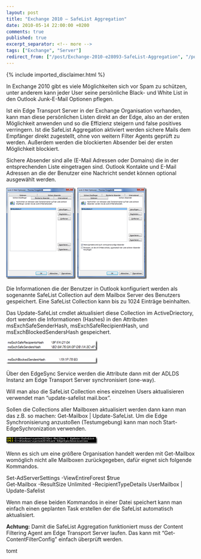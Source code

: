 ```yaml
---
layout: post
title: "Exchange 2010 – SafeList Aggregation"
date: 2010-05-14 22:00:00 +0200
comments: true
published: true
excerpt_separator: <!-- more -->
tags: ["Exchange", "Server"]
redirect_from: ["/post/Exchange-2010-e28093-SafeList-Aggregation", "/post/exchange-2010-e28093-safelist-aggregation"]
---
```

<!-- more -->
{% include imported_disclaimer.html %}
<p>In Exchange 2010 gibt es viele M&ouml;glichkeiten sich vor Spam zu sch&uuml;tzen, unter anderem kann jeder User seine pers&ouml;nliche Black- und White List in den Outlook Junk-E-Mail Optionen pflegen.</p>
<p>Ist ein Edge Transport Server in der Exchange Organisation vorhanden, kann man diese pers&ouml;nlichen Listen direkt an der Edge, also an der ersten M&ouml;glichkeit anwenden und so die Effizienz steigern und false positives verringern. Ist die SafeList Aggregation aktiviert werden sichere Mails dem Empf&auml;nger direkt zugestellt, ohne von weitern Filter Agents gepr&uuml;ft zu werden. Au&szlig;erdem werden die blockierten Absender bei der ersten M&ouml;glichkeit blockiert.</p>
<p>Sichere Absender sind alle (E-Mail Adressen oder Domains) die in der entsprechenden Liste eingetragen sind. Outlook Kontakte und E-Mail Adressen an die der Benutzer eine Nachricht sendet k&ouml;nnen optional ausgew&auml;hlt werden.</p>
<p><a href="/assets/image_122.png"><img style="border-bottom: 0px; border-left: 0px; display: inline; border-top: 0px; border-right: 0px" title="image" src="/assets/image_thumb_122.png" border="0" alt="image" width="186" height="244" /></a> <a href="/assets/image_123.png"><img style="border-bottom: 0px; border-left: 0px; display: inline; border-top: 0px; border-right: 0px" title="image" src="/assets/image_thumb_123.png" border="0" alt="image" width="186" height="244" /></a></p>
<p>Die Informationen die der Benutzer in Outlook konfiguriert werden als sogenannte SafeList Collection auf dem Mailbox Server des Benutzers gespeichert. Eine SafeList Collection kann bis zu 1024 Eintr&auml;ge beinhalten.</p>
<p>Das Update-SafeList cmdlet aktualisiert diese Collection im ActiveDriectory, dort werden die Informationen (Hashes) in den Attributen msExchSafeSenderHash, msExchSafeRecipientHash, und msExchBlockedSendersHash gespeichert.</p>
<p><a href="/assets/image_124.png"><img style="border-bottom: 0px; border-left: 0px; display: inline; border-top: 0px; border-right: 0px" title="image" src="/assets/image_thumb_124.png" border="0" alt="image" width="244" height="28" /></a></p>
<p><a href="/assets/image_125.png"><img style="border-bottom: 0px; border-left: 0px; display: inline; border-top: 0px; border-right: 0px" title="image" src="/assets/image_thumb_125.png" border="0" alt="image" width="244" height="18" /></a></p>
<p>&Uuml;ber den EdgeSync Service werden die Attribute dann mit der ADLDS Instanz am Edge Transport Server synchronisiert (one-way).</p>
<p>Will man also die SafeList Collection eines einzelnen Users aktualisieren verwendet man &ldquo;update-safelist mail.box&rdquo;.</p>
<p>Sollen die Collections aller Mailboxen aktualisiert werden dann kann man das z.B. so machen: Get-Mailbox | Update-SafeList. Um die Edge Synchronisierung anzusto&szlig;en (Testumgebung) kann man noch Start-EdgeSychronization verwenden.</p>
<p><a href="/assets/image_127.png"><img style="border-bottom: 0px; border-left: 0px; display: inline; border-top: 0px; border-right: 0px" title="image" src="/assets/image_thumb_127.png" border="0" alt="image" width="244" height="19" /></a></p>
<p>Wenn es sich um eine gr&ouml;&szlig;ere Organisation handelt werden mit Get-Mailbox wom&ouml;glich nicht alle Mailboxen zur&uuml;ckgegeben, daf&uuml;r eignet sich folgende Kommandos.</p>
<p>Set-AdServerSettings -ViewEntireForest $true <br />Get-Mailbox -ResultSize Unlimited -RecipientTypeDetails UserMailbox | Update-Safelist</p>
<p>Wenn man diese beiden Kommandos in einer Datei speichert kann man einfach einen geplanten Task erstellen der die SafeList automatisch aktualisiert.</p>
<p><strong>Achtung:</strong> Damit die SafeList Aggregation funktioniert muss der Content Filtering Agent am Edge Transport Server laufen. Das kann mit &ldquo;Get-ContentFilterConfig&rdquo; einfach &uuml;berpr&uuml;ft werden.</p>
<p>tomt</p>
